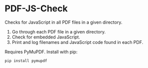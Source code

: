 # PDF-JS-Check
Checks for JavaScript in all PDF files in a given directory.

1. Go through each PDF file in a given directory.
2. Check for embedded JavaScript.
3. Print and log filenames and JavaScript code found in each PDF.

Requires PyMuPDF. Install with pip:
```
pip install pymupdf
```
